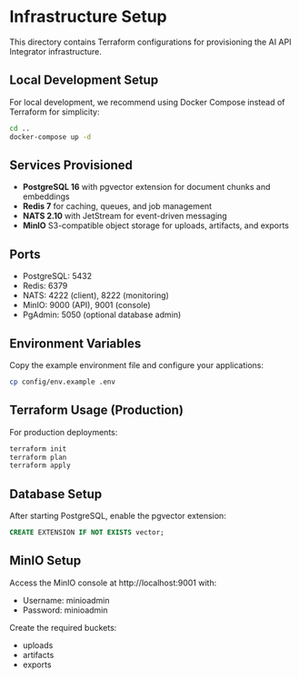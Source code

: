 # Infrastructure Setup

This directory contains Terraform configurations for provisioning the AI API Integrator infrastructure.

## Local Development Setup

For local development, we recommend using Docker Compose instead of Terraform for simplicity:

```bash
cd ..
docker-compose up -d
```

## Services Provisioned

- **PostgreSQL 16** with pgvector extension for document chunks and embeddings
- **Redis 7** for caching, queues, and job management
- **NATS 2.10** with JetStream for event-driven messaging
- **MinIO** S3-compatible object storage for uploads, artifacts, and exports

## Ports

- PostgreSQL: 5432
- Redis: 6379
- NATS: 4222 (client), 8222 (monitoring)
- MinIO: 9000 (API), 9001 (console)
- PgAdmin: 5050 (optional database admin)

## Environment Variables

Copy the example environment file and configure your applications:

```bash
cp config/env.example .env
```

## Terraform Usage (Production)

For production deployments:

```bash
terraform init
terraform plan
terraform apply
```

## Database Setup

After starting PostgreSQL, enable the pgvector extension:

```sql
CREATE EXTENSION IF NOT EXISTS vector;
```

## MinIO Setup

Access the MinIO console at http://localhost:9001 with:
- Username: minioadmin
- Password: minioadmin

Create the required buckets:
- uploads
- artifacts
- exports
